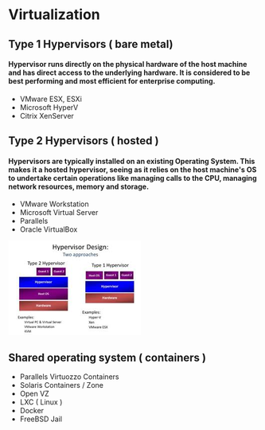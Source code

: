 
# Virtualization

## Type 1 Hypervisors ( bare metal) 
 
#### Hypervisor runs directly on the physical hardware of the host machine and has direct access to the underlying hardware. It is considered to be best performing and most efficient for enterprise computing.
 
 * VMware ESX, ESXi
 * Microsoft HyperV
 * Citrix XenServer

## Type 2 Hypervisors ( hosted )

#### Hypervisors are typically installed on an existing Operating System. This makes it a hosted hypervisor, seeing as it relies on the host machine's OS to undertake certain operations like managing calls to the CPU, managing network resources, memory and storage.

 * VMware Workstation
 * Microsoft Virtual Server
 * Parallels
 * Oracle VirtualBox

![Type1 vs Type2](Type1vsType2.jpg)

## Shared operating system ( containers )

 * Parallels Virtuozzo Containers
 * Solaris Containers / Zone
 * Open VZ
 * LXC ( Linux )
 * Docker
 * FreeBSD Jail  